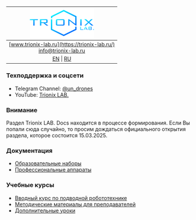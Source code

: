 | ![logo](/logo_nav.png) |
| :---: |
| [www.trionix-lab.ru](https://trionix-lab.ru/) <br/> [info@trionix-lab.ru](mailto:info@trionix-lab.ru) |
| [EN](/README.md) \| [RU](/README_RU.md) |

### Техподдержка и соцсети
* Telegram Channel: [@un_drones](https://t.me/un_drones)
* YouTube: [Trionix LAB.](https://www.youtube.com/@trionixlab)

### Внимание

Раздел Trionix LAB. Docs находится в процессе формирования. Если Вы попали сюда случайно, то просим дождаться официального открытия раздела, которое состоится 15.03.2025.

### Документация
* [Образовательные наборы](/documentation/kids/index_RU.md)
* [Профессиональные аппараты](/documentation/prof/index_RU.md)

### Учебные курсы
* [Вводный курс по подводной робототехнике](/documentation/school/begin/index_RU.md)
* [Методические материалы для преподавателей](/documentation/school/teachers/index_RU.md)
* [Дополнительные уроки](/documentation/lessons/index_RU.md)
<!--Страницы проектов-->